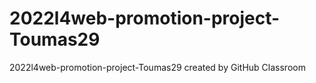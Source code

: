 # 2022l4web-promotion-project-Toumas29
2022l4web-promotion-project-Toumas29 created by GitHub Classroom
